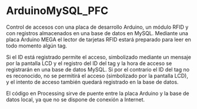 # ArduinoMySQL_PFC

Control de accesos con una placa de desarrollo Arduino, un módulo RFID y con registros almacenados en una base de datos en MySQL. Mediante una placa Arduino MEGA el lector de tarjetas RFID estará preparado para leer en todo momento algún tag. 

Si el ID está registrado permite el acceso, simbolizado mediante un mensaje por la pantalla LCD y el registro del ID del tag y la hora de acceso se registrarán en una base de datos MySQL. Si por el contrario el ID del tag no es reconocido, no se permitirá el acceso (simbolizado por la pantalla LCD), y el intento de acceso también quedará registrado en la base de datos.

El código en Processing sirve de puente entre la placa Arduino y la base de datos local, ya que no se dispone de conexión a Internet.
